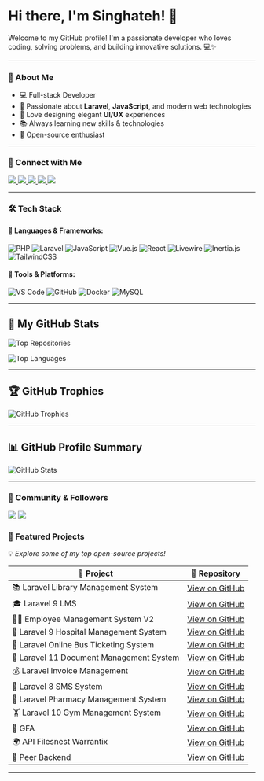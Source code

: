 # Hi there, I'm **Singhateh**! 👋

Welcome to my GitHub profile! I'm a passionate developer who loves coding, solving problems, and building innovative solutions. 💻✨

---

### 🌟 About Me
- 💻 Full-stack Developer
- 🔧 Passionate about **Laravel**, **JavaScript**, and modern web technologies
- 🎨 Love designing elegant **UI/UX** experiences
- 📚 Always learning new skills & technologies
- 🚀 Open-source enthusiast

----

### 📢 Connect with Me
<p align="left">
  <a href="https://www.linkedin.com/in/singhateh">
    <img src="https://img.shields.io/badge/LinkedIn-0A66C2?style=for-the-badge&logo=linkedin&logoColor=white&logoWidth=30" />
  </a>
  <a href="https://twitter.com/singhateh1990">
    <img src="https://img.shields.io/badge/Twitter-1DA1F2?style=for-the-badge&logo=twitter&logoColor=white&logoWidth=30" />
  </a>
  <a href="mailto:3939919@gmail.com">
    <img src="https://img.shields.io/badge/Gmail-D14836?style=for-the-badge&logo=gmail&logoColor=white&logoWidth=30" />
  </a>
  <a href="https://www.facebook.com/singhateh">
    <img src="https://img.shields.io/badge/Facebook-1877F2?style=for-the-badge&logo=facebook&logoColor=white&logoWidth=30" />
  </a>
  <a href="https://www.youtube.com/singhatehalagie">
    <img src="https://img.shields.io/badge/YouTube-FF0000?style=for-the-badge&logo=youtube&logoColor=white&logoWidth=30" />
  </a>
</p>

----

### 🛠️ Tech Stack

#### 🔹 Languages & Frameworks:
  ![PHP](https://img.shields.io/badge/PHP-777BB4?style=for-the-badge&logo=php&logoColor=white&logoWidth=30)
  ![Laravel](https://img.shields.io/badge/Laravel-FF2D20?style=for-the-badge&logo=laravel&logoColor=white&logoWidth=30)
  ![JavaScript](https://img.shields.io/badge/JavaScript-F7DF1E?style=for-the-badge&logo=javascript&logoColor=black&logoWidth=30)
  ![Vue.js](https://img.shields.io/badge/Vue.js-4FC08D?style=for-the-badge&logo=vue.js&logoColor=white&logoWidth=30)
  ![React](https://img.shields.io/badge/React-61DAFB?style=for-the-badge&logo=react&logoColor=black&logoWidth=30)
  ![Livewire](https://img.shields.io/badge/Livewire-4D4D4D?style=for-the-badge&logo=livewire&logoColor=white&logoWidth=30)
  ![Inertia.js](https://img.shields.io/badge/Inertia.js-FF2D20?style=for-the-badge&logo=inertia&logoColor=white&logoWidth=30)
  ![TailwindCSS](https://img.shields.io/badge/TailwindCSS-38B2AC?style=for-the-badge&logo=tailwind-css&logoColor=white&logoWidth=30)


#### 🔹 Tools & Platforms:
  ![VS Code](https://img.shields.io/badge/VS%20Code-007ACC?style=for-the-badge&logo=visual-studio-code&logoColor=white&logoWidth=30)
  ![GitHub](https://img.shields.io/badge/GitHub-181717?style=for-the-badge&logo=github&logoColor=white&logoWidth=30)
  ![Docker](https://img.shields.io/badge/Docker-2496ED?style=for-the-badge&logo=docker&logoColor=white&logoWidth=30)
  ![MySQL](https://img.shields.io/badge/MySQL-4479A1?style=for-the-badge&logo=mysql&logoColor=white&logoWidth=30)

----

## 🌟 My GitHub Stats

![Top Repositories](https://github-readme-stats-sigma-five.vercel.app/api?username=singhateh&show_icons=true&theme=radical&hide_border=true)

![Top Languages](https://github-readme-stats-sigma-five.vercel.app/api/top-langs/?username=singhateh&layout=compact&theme=radical&hide_border=true)

---

## 🏆 GitHub Trophies

![GitHub Trophies](https://github-profile-trophy.vercel.app/?username=singhateh&theme=radical&no-frame=true&margin-w=15)

---

## 📊 GitHub Profile Summary

![GitHub Stats](https://github-profile-summary-cards.vercel.app/api/cards/profile-details?username=singhateh&theme=radical)


----

### 📢 Community & Followers
<p align="left">
  <img src="https://img.shields.io/github/followers/singhateh?style=for-the-badge&color=blue&logo=github&logoWidth=20" />
  <img src="https://img.shields.io/github/stars/singhateh?style=for-the-badge&color=yellow&logo=github&logoWidth=20" />
</p>


### 🚀 Featured Projects
💡 *Explore some of my top open-source projects!*

| 🚀 Project | 🔗 Repository |
|------------|--------------|
| 📚 Laravel Library Management System | [View on GitHub](https://github.com/singhateh/Laravel-Library-Management-system) |
| 🎓 Laravel 9 LMS | [View on GitHub](https://github.com/singhateh/laravel-9-lms-laravel-learn-management-system-step-by-step-2022-free-source-code) |
| 👨‍💼 Employee Management System V2 | [View on GitHub](https://github.com/singhateh/Employee-Management-System-V2) |
| 🏥 Laravel 9 Hospital Management System | [View on GitHub](https://github.com/singhateh/laravel-9-hospital-management-system-step-by-step) |
| 🚌 Laravel Online Bus Ticketing System | [View on GitHub](https://github.com/singhateh/Laravel-Online-Bus-Ticketing-System) |
| 📂 Laravel 11 Document Management System | [View on GitHub](https://github.com/singhateh/Laravel-11-Document-Management-System) |
| 💰 Laravel Invoice Management | [View on GitHub](https://github.com/singhateh/laravel-invoice-management) |
| 📱 Laravel 8 SMS System | [View on GitHub](https://github.com/singhateh/laravel-8-sms-2022) |
| 💊 Laravel Pharmacy Management System | [View on GitHub](https://github.com/singhateh/Laravel-Pharmacy-Management-System) |
| 🏋️ Laravel 10 Gym Management System | [View on GitHub](https://github.com/singhateh/laravel-10-gym-management-system) |
| 🔐 GFA | [View on GitHub](https://github.com/singhateh/GFA) |
| 🌍 API Filesnest Warrantix | [View on GitHub](https://github.com/singhateh/Api-Filesnest-Warrantix) |
| 🔗 Peer Backend | [View on GitHub](https://github.com/singhateh/peer_backend) |

---


